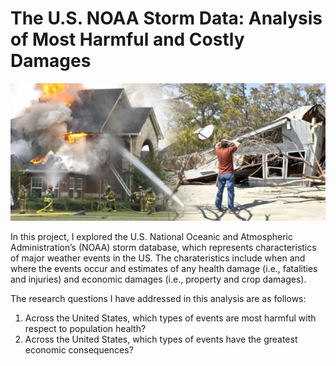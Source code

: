 # The U.S. NOAA Storm Data: Analysis of Most Harmful and Costly Damages
![har](img/storm3.JPG)


In this project, I explored the U.S. National Oceanic and Atmospheric Administration’s (NOAA) storm database, which represents characteristics of major weather events in the US. The charateristics include when and where the events occur and estimates of any health damage (i.e., fatalities and injuries) and economic damages (i.e., property and crop damages).


The research questions I have addressed in this analysis are as follows: 
1. Across the United States, which types of events are most harmful with respect to population health? 
2. Across the United States, which types of events have the greatest economic consequences?

